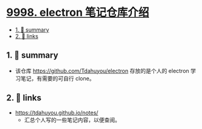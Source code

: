 # [9998. electron 笔记仓库介绍](https://github.com/Tdahuyou/electron/tree/main/9998.%20electron%20%E7%AC%94%E8%AE%B0%E4%BB%93%E5%BA%93%E4%BB%8B%E7%BB%8D)

<!-- region:toc -->
- [1. 📝 summary](#1--summary)
- [2. 🔗 links](#2--links)
<!-- endregion:toc -->
## 1. 📝 summary

- 该仓库 https://github.com/Tdahuyou/electron 存放的是个人的 electron 学习笔记，有需要的可自行 clone。

## 2. 🔗 links

- https://tdahuyou.github.io/notes/
  - 汇总个人写的一些笔记内容，以便查阅。


